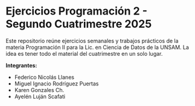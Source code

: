 # Ejercicios Programación 2 - Segundo Cuatrimestre 2025

Este repositorio reúne ejercicios semanales y trabajos prácticos de la materia Programación II para la Lic. en Ciencia de Datos de la UNSAM. La idea es tener todo el material del cuatrimestre en un solo lugar.

**Integrantes:**
- Federico Nicolás Llanes
- Miguel Ignacio Rodríguez Puertas
- Karen Gonzales Ch.
- Ayelén Luján Scafati
